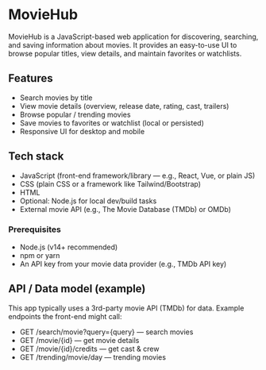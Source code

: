 # MovieHub

MovieHub is a JavaScript-based web application for discovering, searching, and saving information about movies. It provides an easy-to-use UI to browse popular titles, view details, and maintain favorites or watchlists.

## Features
- Search movies by title
- View movie details (overview, release date, rating, cast, trailers)
- Browse popular / trending movies
- Save movies to favorites or watchlist (local or persisted)
- Responsive UI for desktop and mobile

## Tech stack
- JavaScript (front-end framework/library — e.g., React, Vue, or plain JS)
- CSS (plain CSS or a framework like Tailwind/Bootstrap)
- HTML
- Optional: Node.js for local dev/build tasks
- External movie API (e.g., The Movie Database (TMDb) or OMDb)

### Prerequisites
- Node.js (v14+ recommended)
- npm or yarn
- An API key from your movie data provider (e.g., TMDb API key)

## API / Data model (example)
This app typically uses a 3rd-party movie API (TMDb) for data. Example endpoints the front-end might call:
- GET /search/movie?query={query} — search movies
- GET /movie/{id} — get movie details
- GET /movie/{id}/credits — get cast & crew
- GET /trending/movie/day — trending movies



